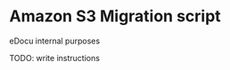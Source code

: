Amazon S3 Migration script
==========================


eDocu internal purposes

TODO: write instructions